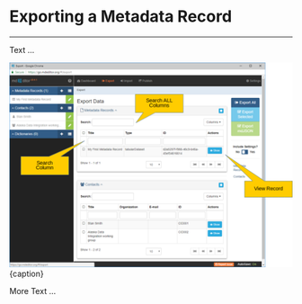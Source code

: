 # Exporting a Metadata Record
---

Text ...

![Translate Record Window with Warnings](/assets/get-started/export-record-1.png){caption}

More Text ...